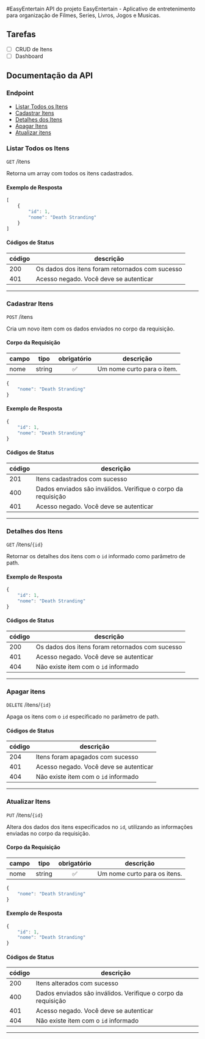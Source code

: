 #EasyEntertain
API do projeto EasyEntertain - Aplicativo de entretenimento para organização de Filmes, Series, Livros, Jogos e Musicas.

## Tarefas

- [ ] CRUD de Itens
- [ ] Dashboard

## Documentação da API

### Endpoint
- [Listar Todos os Itens](#listar-todas-os-itens)
- [Cadastrar Itens](#cadastrar-itens)
- [Detalhes dos Itens](#detalhes-dos-itens)
- [Apagar Itens](#apagar-itens)
- [Atualizar itens](#atualizar-itens)

### Listar Todos os Itens

`GET` /itens

Retorna um array com todos os itens cadastrados.

#### Exemplo de Resposta

```js
[
    {
        "id": 1,
        "nome": "Death Stranding"
    }
]
```

#### Códigos de Status

|código|descrição|
|------|---------|
|200|Os dados dos itens foram retornados com sucesso
|401|Acesso negado. Você deve se autenticar

---

### Cadastrar Itens

`POST` /itens

Cria um novo item com os dados enviados no corpo da requisição.

#### Corpo da Requisição

|campo|tipo|obrigatório|descrição|
|-----|----|:-----------:|---------|
|nome|string|✅|Um nome curto para o item.

```js
{
    "nome": "Death Stranding"
}
```

#### Exemplo de Resposta

```js
{
    "id": 1,
    "nome": "Death Stranding"
}
```

#### Códigos de Status

|código|descrição|
|------|---------|
|201|Itens cadastrados com sucesso
|400|Dados enviados são inválidos. Verifique o corpo da requisição
|401|Acesso negado. Você deve se autenticar

---

### Detalhes dos Itens

`GET` /itens/`{id}`

Retornar os detalhes dos itens com o `id` informado como parâmetro de path.

#### Exemplo de Resposta

```js
{
    "id": 1,
    "nome": "Death Stranding"
}
```

#### Códigos de Status

|código|descrição|
|------|---------|
|200|Os dados dos itens foram retornados com sucesso
|401|Acesso negado. Você deve se autenticar
|404|Não existe item com o `id` informado

___

### Apagar itens

`DELETE` /itens/`{id}`

Apaga os itens com o `id` especificado no parâmetro de path.

#### Códigos de Status

|código|descrição|
|------|---------|
|204|Itens foram apagados com sucesso
|401|Acesso negado. Você deve se autenticar
|404|Não existe item com o `id` informado

___

### Atualizar Itens

`PUT` /itens/`{id}`

Altera dos dados dos itens especificados no `id`, utilizando as informações enviadas no corpo da requisição.

#### Corpo da Requisição

|campo|tipo|obrigatório|descrição|
|-----|----|:-----------:|---------|
|nome|string|✅|Um nome curto para os itens.

```js
{
    "nome": "Death Stranding"
}
```
#### Exemplo de Resposta

```js
{
    "id": 1,
    "nome": "Death Stranding"
}
```

#### Códigos de Status

|código|descrição|
|------|---------|
|200|Itens alterados com sucesso
|400|Dados enviados são inválidos. Verifique o corpo da requisição
|401|Acesso negado. Você deve se autenticar
|404|Não existe item com o `id` informado

---
